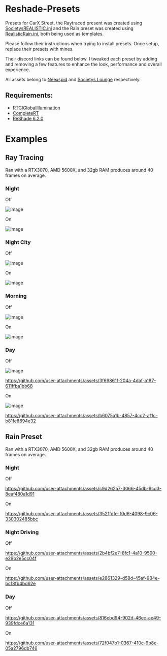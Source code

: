 # Reshade-Presets
Presets for CarX Street, the Raytraced present was created using [SocietysREALISTIC.ini](https://cdn.discordapp.com/attachments/1279890126482313216/1283009958052495390/SocietysREALISTIC.ini?ex=66fdc7e3&is=66fc7663&hm=14f30ccb7885c520466fffe04a4d7b93c096b9a6776fce54ed7688ea7b8abb02&) and the Rain preset was created using [RealisticRain.ini](https://cdn.discordapp.com/attachments/1284914014173925477/1285305813350482035/RealisticRain.ini?ex=66fd9051&is=66fc3ed1&hm=209d93d5cdd1aab6f13304417283e2d32a748c3a8b5193278d26357423382b91&), both being used as templates. 

Please follow their instructions when trying to install presets. Once setup, replace their presets with mines.

Their discord links can be found below. I tweaked each preset by adding and removing a few features to enhance the look, performance and overall experience.

All assets belong to [Neexspid](https://discord.com/invite/E7B3AGrEHW) and [Societys Lounge](https://discord.gg/eStfaucC) respectively.

## Requirements:
- [RTGIGlobalIllumination](https://www.patreon.com/mcflypg/posts)
- [CompleteRT](https://www.patreon.com/NiceGuy147/posts)
- [ReShade 6.2.0](https://reshade.me/downloads/ReShade_Setup_6.2.0.exe)

# Examples

## Ray Tracing
Ran with a RTX3070, AMD 5600X, and 32gb RAM produces around 40 frames on average.

### Night
Off

![image](https://github.com/user-attachments/assets/bfaafd52-99e4-4726-8664-a9b25249eeac)

On

![image](https://github.com/user-attachments/assets/768aa5a8-e65d-4d14-a89c-4bdeea085a64)


### Night City
Off

![image](https://github.com/user-attachments/assets/7eebf856-e2bf-4868-ad84-5801540c597d)

On

![image](https://github.com/user-attachments/assets/52c3c07a-8f84-41a6-9528-ee04235b196d)


### Morning
Off

![image](https://github.com/user-attachments/assets/96ca26ad-3d92-4ed8-b4a7-f599f1d3c33e)

On

![image](https://github.com/user-attachments/assets/941a069f-08c3-4a75-a8dd-be8d1a22e8d0)


### Day
Off

![image](https://github.com/user-attachments/assets/048aeb7a-6791-4ecf-af39-84954c49f168)

https://github.com/user-attachments/assets/3f69861f-204a-4daf-a187-611ffba1bb68


On

![image](https://github.com/user-attachments/assets/859fad10-f29c-4181-b3de-0a3f412e3c77)

https://github.com/user-attachments/assets/b6075a1b-4857-4cc2-af1c-b81fe8694e32



## Rain Preset
Ran with a RTX3070, AMD 5600X, and 32gb RAM produces around 40 frames on average.

### Night
Off

https://github.com/user-attachments/assets/c9d262a7-3066-45db-9cd3-8eaf480a1d91


On

https://github.com/user-attachments/assets/3521fdfe-f0d6-4098-9c06-330302485bbc


### Night Driving
Off

https://github.com/user-attachments/assets/2b4bf2e7-8fc1-4a10-9500-e29b2e5cc04f


On

https://github.com/user-attachments/assets/e2861329-d58d-45af-984e-bc18fb4bd62e


### Day
Off

https://github.com/user-attachments/assets/816ebd94-902d-46ec-ae49-939fdce6a131


On

https://github.com/user-attachments/assets/72f047b1-0367-410c-9b8e-05a2796db746
